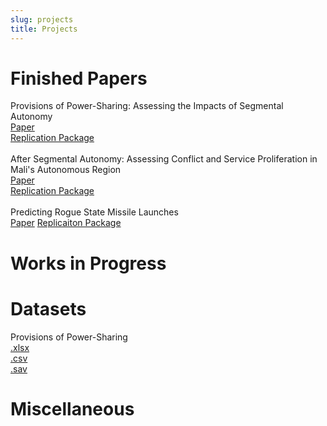 ```yaml
---
slug: projects
title: Projects
---
```


# Finished Papers
Provisions of Power-Sharing: Assessing the Impacts of Segmental Autonomy \
[Paper](https://github.com/tjbrailey/SeniorThesis/blob/master/paper/psp.pdf) \
[Replication Package](https://github.com/tjbrailey/SeniorThesis) \
\
After Segmental Autonomy: Assessing Conflict and Service Proliferation in Mali's Autonomous Region \
[Paper](https://github.com/tjbrailey/RegionalAutonomyGIS/blob/master/paper/reg_aut_mali.pdf) \
[Replication Package](https://github.com/tjbrailey/RegionalAutonomyGIS) \
\
Predicting Rogue State Missile Launches \
[Paper](https://github.com/tjbrailey/MissileTest/blob/master/paper/rouge_state_missiles.pdf)
[Replicaiton Package](https://github.com/tjbrailey/MissileTest)

# Works in Progress

# Datasets
Provisions of Power-Sharing \
[.xlsx]() \
[.csv]() \
[.sav]()
# Miscellaneous